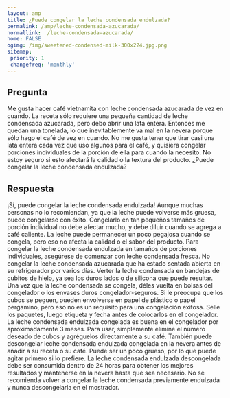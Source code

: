 ```yaml
---
layout: amp
title: ¿Puede congelar la leche condensada endulzada?  
permalink: /amp/leche-condensada-azucarada/
normallink:  /leche-condensada-azucarada/
home: FALSE
ogimg: /img/sweetened-condensed-milk-300x224.jpg.png
sitemap:
 priority: 1
 changefreq: 'monthly'
---
```




## Pregunta

Me gusta hacer café vietnamita con leche condensada azucarada de vez en cuando. La receta sólo requiere una pequeña cantidad de leche condensada azucarada, pero debo abrir una lata entera. Entonces me quedan una tonelada, lo que inevitablemente va mal en la nevera porque sólo hago el café de vez en cuando. No me gusta tener que tirar casi una lata entera cada vez que uso algunos para el café, y quisiera congelar porciones individuales de la porción de ella para cuando la necesito. No estoy seguro si esto afectará la calidad o la textura del producto. ¿Puede congelar la leche condensada endulzada?


<amp-img src="https://sepuedecongelar.com/img/sweetened-condensed-milk-300x224.jpg" alt="¿Puede congelar la leche condensada endulzada?" height="400" width="800"></amp-img>


## Respuesta

¡Sí, puede congelar la leche condensada endulzada! Aunque muchas personas no lo recomiendan, ya que la leche puede volverse más gruesa, puede congelarse con éxito. Congelarlo en tan pequeños tamaños de porción individual no debe afectar mucho, y debe diluir cuando se agrega a café caliente. La leche puede permanecer un poco pegajosa cuando se congela, pero eso no afecta la calidad o el sabor del producto.
Para congelar la leche condensada endulzada en tamaños de porciones individuales, asegúrese de comenzar con leche condensada fresca. No congelar la leche condensada azucarada que ha estado sentada abierta en su refrigerador por varios días. Verter la leche condensada en bandejas de cubitos de hielo, ya sea los duros lados o de silicona que puede resultar. Una vez que la leche condensada se congela, déles vuelta en bolsas del congelador o los envases duros congelador-seguros. Si le preocupa que los cubos se peguen, pueden envolverse en papel de plástico o papel pergamino, pero eso no es un requisito para una congelación exitosa.
Selle los paquetes, luego etiqueta y fecha antes de colocarlos en el congelador. La leche condensada endulzada congelada es buena en el congelador por aproximadamente 3 meses.
Para usar, simplemente elimine el número deseado de cubos y agréguelos directamente a su café. También puede descongelar leche condensada endulzada congelada en la nevera antes de añadir a su receta o su café. Puede ser un poco grueso, por lo que puede agitar primero si lo prefiere.
La leche condensada endulzada descongelada debe ser consumida dentro de 24 horas para obtener los mejores resultados y mantenerse en la nevera hasta que sea necesario. No se recomienda volver a congelar la leche condensada previamente endulzada y nunca descongelarla en el mostrador.